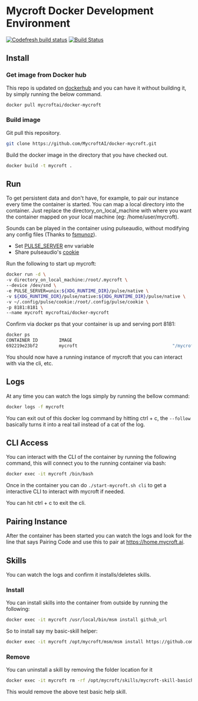 # Mycroft Docker Development Environment

[![Codefresh build status]( https://g.codefresh.io/api/badges/build?repoOwner=btotharye&repoName=docker-mycroft&branch=master&pipelineName=docker-mycroft&accountName=btotharye&type=cf-1)]( https://g.codefresh.io/repositories/btotharye/docker-mycroft/builds?filter=trigger:build;branch:master;service:5952e3f0b2ad780001c3a603~docker-mycroft) [![Build Status](https://travis-ci.org/MycroftAI/docker-mycroft.svg?branch=master)](https://travis-ci.org/MycroftAI/docker-mycroft)

## Install
### Get image from Docker hub
This repo is updated on [dockerhub](https://hub.docker.com/r/mycroftai/docker-mycroft/) and you can have it without building it, by simply running the below command.

```bash
docker pull mycroftai/docker-mycroft
```

### Build image
Git pull this repository.

```bash
git clone https://github.com/MycroftAI/docker-mycroft.git
```

Build the docker image in the directory that you have checked out.

```bash
docker build -t mycroft .
```

## Run
To get persistent data and don't have, for example, to pair our instance every time the container is started. You can map a local directory into the container. Just replace the directory_on_local_machine with where you want the container mapped on your local machine (eg: /home/user/mycroft).

Sounds can be played in the container using pulseaudio, without modifying any config files (Thanks to [fsmunoz](https://github.com/jessfraz/dockerfiles/issues/85#issuecomment-299431931)).

* Set [PULSE_SERVER](https://www.freedesktop.org/wiki/Software/PulseAudio/Documentation/User/Network/#directconnection) env variable
* Share pulseaudio's [cookie](https://www.freedesktop.org/wiki/Software/PulseAudio/Documentation/User/Network/#authorization)

Run the following to start up mycroft:

```bash
docker run -d \
-v directory_on_local_machine:/root/.mycroft \
--device /dev/snd \
-e PULSE_SERVER=unix:${XDG_RUNTIME_DIR}/pulse/native \
-v ${XDG_RUNTIME_DIR}/pulse/native:${XDG_RUNTIME_DIR}/pulse/native \
-v ~/.config/pulse/cookie:/root/.config/pulse/cookie \
-p 8181:8181 \
--name mycroft mycroftai/docker-mycroft
```

Confirm via docker ps that your container is up and serving port 8181:

```bash
docker ps
CONTAINER ID        IMAGE                                                COMMAND                  CREATED             STATUS              PORTS                                            NAMES
692219e23bf2        mycroft                                    "/mycroft/ai/mycro..."         3 seconds ago         Up 1 second           0.0.0.0:8181->8181/tcp                          mycroft
```

You should now have a running instance of mycroft that you can interact with via the cli, etc.

## Logs
At any time you can watch the logs simply by running the bellow command:

```bash
docker logs -f mycroft
```

You can exit out of this docker log command by hitting ctrl + c, the `--follow` basically turns it into a real tail instead of a cat of the log.

## CLI Access
You can interact with the CLI of the container by running the following command, this will connect you to the running container via bash:

```bash
docker exec -it mycroft /bin/bash
```

Once in the container you can do `./start-mycroft.sh cli` to get a interactive CLI to interact with mycroft if needed.

You can hit ctrl + c to exit the cli.

## Pairing Instance
After the container has been started you can watch the logs and look for the line that says Pairing Code and use this to pair at https://home.mycroft.ai.

## Skills
You can watch the logs and confirm it installs/deletes skills.

### Install
You can install skills into the container from outside by running the following:

```bash
docker exec -it mycroft /usr/local/bin/msm install github_url
```

So to install say my basic-skill helper:

```bash
docker exec -it mycroft /opt/mycroft/msm/msm install https://github.com/btotharye/mycroft-skill-basichelp
```

### Remove
You can uninstall a skill by removing the folder location for it

```bash
docker exec -it mycroft rm -rf /opt/mycroft/skills/mycroft-skill-basichelp
```

This would remove the above test basic help skill.
